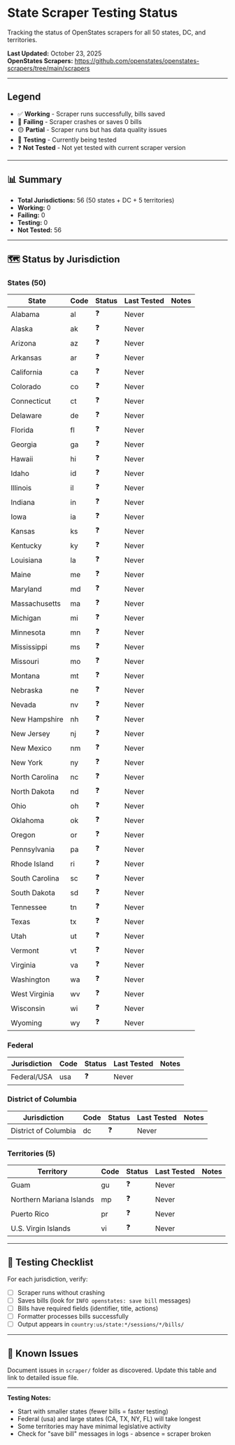# State Scraper Testing Status

Tracking the status of OpenStates scrapers for all 50 states, DC, and territories.

**Last Updated:** October 23, 2025  
**OpenStates Scrapers:** https://github.com/openstates/openstates-scrapers/tree/main/scrapers

---

## Legend

- ✅ **Working** - Scraper runs successfully, bills saved
- 🔴 **Failing** - Scraper crashes or saves 0 bills
- 🟡 **Partial** - Scraper runs but has data quality issues
- 🔄 **Testing** - Currently being tested
- ❓ **Not Tested** - Not yet tested with current scraper version

---

## 📊 Summary

- **Total Jurisdictions:** 56 (50 states + DC + 5 territories)
- **Working:** 0
- **Failing:** 0
- **Testing:** 0
- **Not Tested:** 56

---

## 🗺️ Status by Jurisdiction

### States (50)

| State              | Code | Status | Last Tested | Notes |
|--------------------|------|--------|-------------|-------|
| Alabama            | al   | ❓     | Never       |       |
| Alaska             | ak   | ❓     | Never       |       |
| Arizona            | az   | ❓     | Never       |       |
| Arkansas           | ar   | ❓     | Never       |       |
| California         | ca   | ❓     | Never       |       |
| Colorado           | co   | ❓     | Never       |       |
| Connecticut        | ct   | ❓     | Never       |       |
| Delaware           | de   | ❓     | Never       |       |
| Florida            | fl   | ❓     | Never       |       |
| Georgia            | ga   | ❓     | Never       |       |
| Hawaii             | hi   | ❓     | Never       |       |
| Idaho              | id   | ❓     | Never       |       |
| Illinois           | il   | ❓     | Never       |       |
| Indiana            | in   | ❓     | Never       |       |
| Iowa               | ia   | ❓     | Never       |       |
| Kansas             | ks   | ❓     | Never       |       |
| Kentucky           | ky   | ❓     | Never       |       |
| Louisiana          | la   | ❓     | Never       |       |
| Maine              | me   | ❓     | Never       |       |
| Maryland           | md   | ❓     | Never       |       |
| Massachusetts      | ma   | ❓     | Never       |       |
| Michigan           | mi   | ❓     | Never       |       |
| Minnesota          | mn   | ❓     | Never       |       |
| Mississippi        | ms   | ❓     | Never       |       |
| Missouri           | mo   | ❓     | Never       |       |
| Montana            | mt   | ❓     | Never       |       |
| Nebraska           | ne   | ❓     | Never       |       |
| Nevada             | nv   | ❓     | Never       |       |
| New Hampshire      | nh   | ❓     | Never       |       |
| New Jersey         | nj   | ❓     | Never       |       |
| New Mexico         | nm   | ❓     | Never       |       |
| New York           | ny   | ❓     | Never       |       |
| North Carolina     | nc   | ❓     | Never       |       |
| North Dakota       | nd   | ❓     | Never       |       |
| Ohio               | oh   | ❓     | Never       |       |
| Oklahoma           | ok   | ❓     | Never       |       |
| Oregon             | or   | ❓     | Never       |       |
| Pennsylvania       | pa   | ❓     | Never       |       |
| Rhode Island       | ri   | ❓     | Never       |       |
| South Carolina     | sc   | ❓     | Never       |       |
| South Dakota       | sd   | ❓     | Never       |       |
| Tennessee          | tn   | ❓     | Never       |       |
| Texas              | tx   | ❓     | Never       |       |
| Utah               | ut   | ❓     | Never       |       |
| Vermont            | vt   | ❓     | Never       |       |
| Virginia           | va   | ❓     | Never       |       |
| Washington         | wa   | ❓     | Never       |       |
| West Virginia      | wv   | ❓     | Never       |       |
| Wisconsin          | wi   | ❓     | Never       |       |
| Wyoming            | wy   | ❓     | Never       |       |

### Federal

| Jurisdiction | Code | Status | Last Tested | Notes |
|--------------|------|--------|-------------|-------|
| Federal/USA  | usa  | ❓     | Never       |       |

### District of Columbia

| Jurisdiction         | Code | Status | Last Tested | Notes |
|----------------------|------|--------|-------------|-------|
| District of Columbia | dc   | ❓     | Never       |       |

### Territories (5)

| Territory                      | Code | Status | Last Tested | Notes |
|--------------------------------|------|--------|-------------|-------|
| Guam                           | gu   | ❓     | Never       |       |
| Northern Mariana Islands       | mp   | ❓     | Never       |       |
| Puerto Rico                    | pr   | ❓     | Never       |       |
| U.S. Virgin Islands            | vi   | ❓     | Never       |       |

---

## 📝 Testing Checklist

For each jurisdiction, verify:

- [ ] Scraper runs without crashing
- [ ] Saves bills (look for `INFO openstates: save bill` messages)
- [ ] Bills have required fields (identifier, title, actions)
- [ ] Formatter processes bills successfully
- [ ] Output appears in `country:us/state:*/sessions/*/bills/`

---

## 🔴 Known Issues

Document issues in `scraper/` folder as discovered. Update this table and link to detailed issue file.

---

**Testing Notes:**

- Start with smaller states (fewer bills = faster testing)
- Federal (usa) and large states (CA, TX, NY, FL) will take longest
- Some territories may have minimal legislative activity
- Check for "save bill" messages in logs - absence = scraper broken

